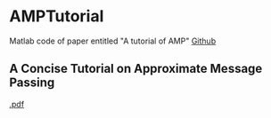 # AMPTutorial
Matlab code of paper entitled "A tutorial of AMP" 
[Github](https://github.com/QiuyunZou/AMPTutorial.git)

## A Concise Tutorial on Approximate Message Passing 
[.pdf](https://arxiv.org/pdf/2201.07487.pdf)

